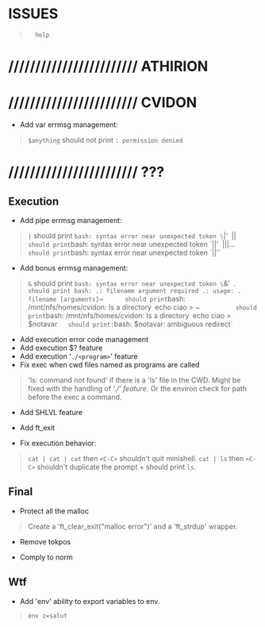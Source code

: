 
#           ISSUES

>       help

# //////////////////////// ATHIRION

# //////////////////////// CVIDON

- Add var errmsg management:
> `$anything` should not print `: permission denied`

# //////////////////////// ???

##  Execution

- Add pipe errmsg management:
> `|`       should print `bash: syntax error near unexpected token \`|'`
> `||`      should print `bash: syntax error near unexpected token \`||'`
> `|||…`    should print `bash: syntax error near unexpected token \`||'`

- Add bonus errmsg management:
> `&`       should print `bash: syntax error near unexpected token \`&'`
> `.`       should print
    bash: .: filename argument required
    .: usage: . filename [arguments]
> `~`       should print `bash: /mnt/nfs/homes/cvidon: Is a directory`
> `echo ciao > ~`           should print `bash: /mnt/nfs/homes/cvidon: Is a directory`
> `echo ciao > $notavar`    should print: `bash: $notavar: ambiguous redirect`

- Add execution error code management
- Add execution $? feature
- Add execution '`./<program>`' feature
- Fix exec when cwd files named as programs are called
> 'ls: command not found' if there is a 'ls' file in the CWD.
> Might be fixed with the handling of *'./<program>' feature*. Or the
> environ check for path before the exec a command.

- Add SHLVL feature

- Add ft_exit

- Fix execution behavior:
> `cat | cat | cat` then `<C-C>` shouldn't quit minishell.
> `cat | ls` then `<C-C>` shouldn't duplicate the prompt + should print `ls`.

##  Final

- Protect all the malloc
> Create a 'ft_clear_exit("malloc error")' and a 'ft_strdup' wrapper.

- Remove tokpos

- Comply to norm

##  Wtf

- Add 'env' ability to export variables to env.
> `env z=salut`
